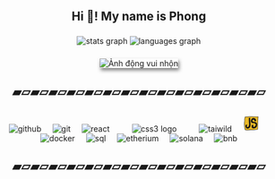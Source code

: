 <h2 align="center">Hi 👋! My name is Phong </h2>

###

<div align="center">
  <img src="https://github-readme-stats.vercel.app/api?username=maurodesouza&hide_title=false&hide_rank=false&show_icons=true&include_all_commits=true&count_private=true&disable_animations=false&theme=dracula&locale=en&hide_border=false" height="150" alt="stats graph"  />
  <img src="https://github-readme-stats.vercel.app/api/top-langs?username=maurodesouza&locale=en&hide_title=false&layout=compact&card_width=320&langs_count=5&theme=dracula&hide_border=false" height="150" alt="languages graph"  />
</div>


###
<div align="center">
    <img 
        src="https://i.pinimg.com/originals/42/a8/d4/42a8d4625aeb088c45eba5a84ca36325.gif" 
        alt="Ảnh động vui nhộn" 
        title="Hình GIF thú vị!" 
        width="300" 
        height="150" 
        style="border: 10px; box-shadow: 2px 4px 6px rgba(0,0,0,0.5);" 
        loading="lazy" 
        decoding="async" />
  </div>
  
###

<h2 align="center">▰▱▰▱▰▱▰▱▰▱▰▱▰▱▰▱▰▱▰▱▰▱▰▱▰▱▰▱</h2>
<h2 align="center"> </h2>

<div align="center">
  <img src="https://i.giphy.com/media/v1.Y2lkPTc5MGI3NjExejRvc2x1bTBtb2hqZTkwZWZ4eGE3ZXh5ZTF1ZjZzbHF3dXNmenQ1MyZlcD12MV9pbnRlcm5hbF9naWZfYnlfaWQmY3Q9Zw/du3J3cXyzhj75IOgvA/giphy.gif" height="30" alt="github"  />
  <img width="12" />
  <img src="https://i.giphy.com/media/v1.Y2lkPTc5MGI3NjExN2d1cmZpa2c2bTFycmo4b3VqdWZhczM1dGE4ejRydG95cGMyNm90MiZlcD12MV9pbnRlcm5hbF9naWZfYnlfaWQmY3Q9Zw/kH6CqYiquZawmU1HI6/giphy.gif" height="30" alt="git"  />
  <img width="12" />
  <img src="https://i.giphy.com/media/v1.Y2lkPTc5MGI3NjExeHhuN25tODRjMHBoazBnbm50b3F0Njh6OXMwaXg1cDc2dzhzZGIxYSZlcD12MV9pbnRlcm5hbF9naWZfYnlfaWQmY3Q9cw/eNAsjO55tPbgaor7ma/giphy.gif" height="30" alt="react"  />
  <img width="12" />
  <img src="https://i.giphy.com/media/v1.Y2lkPTc5MGI3NjExd2pzbXdnN25idTd1eTQ4eXRjZm5lcTFuZXJ5c3F5aWFpZHZwdXMzbiZlcD12MV9pbnRlcm5hbF9naWZfYnlfaWQmY3Q9Zw/SS8CV2rQdlYNLtBCiF/giphy.gif" height="30" alt=""  />
  <img width="12" />
  <img src="https://cdn.hashnode.com/res/hashnode/image/upload/v1705116187638/b3a314d9-d8b1-4a0c-91da-259f588bb470.gif?w=1600&h=840&fit=crop&crop=entropy&auto=format,compress&gif-q=60&format=webm" height="30" alt="css3 logo"  />
  <img width="12" />
  <img src="https://cdn.dribbble.com/users/9890697/screenshots/17032245/mongo.gif" height="30" alt=""  />
  <img width="12" />
  <img src="https://i.giphy.com/media/v1.Y2lkPTc5MGI3NjExNXp0eXQ2b3drNXdiZHhyMmFsZmZ1djlkNHprb2loN3d4Y2F6bHgwciZlcD12MV9pbnRlcm5hbF9naWZfYnlfaWQmY3Q9Zw/cWOCmbWcGk5MhX8ZhV/giphy-downsized-large.gif" height="30" alt="taiwild"  />
  <img width="12" />
  <img src="https://raw.githubusercontent.com/beingabeer/beingabeer/master/logo/javascript.gif" height="30" alt="js"  />
   <img width="12" />
  <img src="https://blog.chun.no/images/2014-06-01-docker.gif" height="30" alt="docker"  />
   <img width="12" />
  <img src="https://media3.giphy.com/media/vISmwpBJUNYzukTnVx/giphy.gif" height="30" alt="sql"  />
   <img width="12" />
  <img src="https://i.redd.it/nfndq1ljac771.gif" height="30" alt="etherium"  />
  <img width="12" />
  <img src="https://blog.flipsidecrypto.com/wp-content/uploads/2021/11/SolanaSpin_Notion_01-1.gif" height="30"  alt="solana"  />
  <img width="12" />
  <img src="https://media1.tenor.com/m/kUtxXnZmGvUAAAAC/bnb-wikimadao.gif" height="30"  alt="bnb"  />
  <br clear="both">
  
   </div>
  <h2 align="center">▰▱▰▱▰▱▰▱▰▱▰▱▰▱▰▱▰▱▰▱▰▱▰▱▰▱▰▱</h2>


###

<div align="left">
  <img src="" height="35" alt=""  />
  <img src="" height="35" alt=""  />
  <img src="" height="35" alt=""  />
  <img src="" height="35" alt=""  />
  <img src="" height="35" alt=""  />
  <img src="" height="35" alt=""  />
</div>

###

<br clear="both">

###
